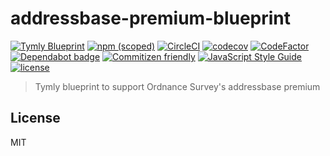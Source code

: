 # addressbase-premium-blueprint
[![Tymly Blueprint](https://img.shields.io/badge/tymly-blueprint-blue.svg)](https://tymly.io/)
[![npm (scoped)](https://img.shields.io/npm/v/@wmfs/addressbase-premium-blueprint.svg)](https://www.npmjs.com/package/@wmfs/addressbase-premium-blueprint)
[![CircleCI](https://circleci.com/gh/wmfs/addressbase-premium-blueprint.svg?style=svg)](https://circleci.com/gh/wmfs/addressbase-premium-blueprint)
[![codecov](https://codecov.io/gh/wmfs/addressbase-premium-blueprint/branch/master/graph/badge.svg)](https://codecov.io/gh/wmfs/addressbase-premium-blueprint)
[![CodeFactor](https://www.codefactor.io/repository/github/wmfs/addressbase-premium-blueprint/badge)](https://www.codefactor.io/repository/github/wmfs/addressbase-premium-blueprint)
[![Dependabot badge](https://img.shields.io/badge/Dependabot-active-brightgreen.svg)](https://dependabot.com/)
[![Commitizen friendly](https://img.shields.io/badge/commitizen-friendly-brightgreen.svg)](http://commitizen.github.io/cz-cli/)
[![JavaScript Style Guide](https://img.shields.io/badge/code_style-standard-brightgreen.svg)](https://standardjs.com)
[![license](https://img.shields.io/github/license/mashape/apistatus.svg)](https://github.com/wmfs/tymly/blob/master/packages/pg-concat/LICENSE)

> Tymly blueprint to support Ordnance Survey's addressbase premium

## <a name="license"></a>License

MIT

 
